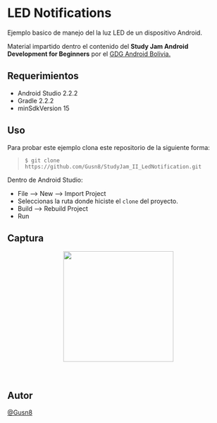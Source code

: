 LED Notifications
====

Ejemplo basico de manejo del la luz LED de un dispositivo Android.

Material impartido dentro el contenido del **Study Jam Android Development for Beginners** por el [GDG Android Bolivia.](http://www.gdg.androidbolivia.com/)

Requerimientos
------------
  * Android Studio 2.2.2
  * Gradle 2.2.2
  * minSdkVersion 15

Uso
---------
Para probar este ejemplo clona este repositorio de la siguiente forma:
>
>     $ git clone https://github.com/Gusn8/StudyJam_II_LedNotification.git

Dentro de Android Studio:

* File --> New --> Import Project 
* Seleccionas la ruta donde hiciste el `clone` del proyecto.
* Build --> Rebuild Project
* Run 

Captura
---------

<div align="center">
    <center>
        <td><img src="/img/corrida.gif" width="250">
    </center>
</div>
<br><br>

Autor
---
<a href="http://www.miramicodigo.com" target="_blank">@Gusn8</a>